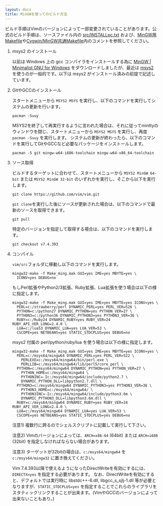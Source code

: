 ```yaml
---
layout: docs
title: MinGWを使ってのビルド方法
---
```


ビルド手順はVimのバージョンによって一部変更されていることがあります。公式のビルド手順は、ソースファイル内の [src/INSTALLpc.txt](https://github.com/vim/vim/blob/master/src/INSTALLpc.txt) および、[MinGW用Makefile](https://github.com/vim/vim/blob/master/src/Make_ming.mak)や[Cygwin/MinGW共通Makefile](https://github.com/vim/vim/blob/master/src/Make_cyg_ming.mak)内のコメントを参照してください。

1.  msys2 のインストール

    以前は Windows 上の gcc コンパイラをインストールする為に [MinGW \| Minimalist GNU for Windows](http://www.mingw.org/) をダウンロードしましたが、最近は <a href="https://msys2.github.io/">msys2</a> を使うのが一般的です。以下は msys2 がインストール済みの前提で記述しています。

2.  GitやGCCのインストール

    スタートメニューから `MSYS2 MSYS` を実行し、以下のコマンドを実行してシステムの更新を行います。

        pacman -Suuy

    MSYS2を終了して再実行するように言われた場合は、それに従ってminttyのウィンドウを閉じ、スタートメニューから `MSYS2 MSYS` を実行し、再度 `pacman -Suuy` を実行します。
    システムの更新が終わったら、以下のコマンドを実行してGitやGCCなど必要なパッケージをインストールします。

        pacman -S git mingw-w64-i686-toolchain mingw-w64-x86_64-toolchain

3.  ソース取得

    ビルドするターゲットに合わせて、スタートメニューから `MSYS2 MinGW 64-bit` または `MSYS2 MinGW 32-bit` のいずれかを実行し、そこから以下を実行します。

        git clone https://github.com/vim/vim.git

    `git clone`を実行した後にソースが更新された場合は、以下のコマンドで最新のソースを取得できます。

        git pull

    特定のバージョンを指定して取得する場合は、以下のコマンドを実行します。

        git checkout v7.4.393

4.  コンパイル

    `vim/src`フォルダに移動し以下のコマンドを実行します。

        mingw32-make -f Make_ming.mak GUI=yes IME=yes MBYTE=yes \
          ICONV=yes DEBUG=no

    もしPerl拡張やPython2/3拡張、Ruby拡張、Lua拡張を使う場合は以下の様に指定します。

        mingw32-make -f Make_ming.mak GUI=yes IME=yes MBYTE=yes ICONV=yes \
          PERL=c:/strawberry/perl DYNAMIC_PERL=yes PERL_VER=526 \
          PYTHON=c:/python27 DYNAMIC_PYTHON=yes PYTHON_VER=27 \
          PYTHON3=c:/python36 DYNAMIC_PYTHON3=yes PYTHON3_VER=36 \
          RUBY=c:/Ruby24 DYNAMIC_RUBY=yes RUBY_VER=24 RUBY_API_VER_LONG=2.4.0 \
          LUA=c:/lua53 DYNAMIC_LUA=yes LUA_VER=53 \
          CSCOPE=yes NETBEANS=yes STATIC_STDCPLUS=yes DEBUG=no

    msys2 付属の perl/python/ruby/lua を使う場合は以下の様に指定します。

        mingw32-make -f Make_ming.mak GUI=yes IME=yes MBYTE=yes ICONV=yes \
          PERL=c:/msys64/mingw64 DYNAMIC_PERL=yes PERL_VER=522 \
            PERLEXE=c:/msys64/mingw64/bin/perl.exe \
            PERLLIB=c:/msys64/mingw64/lib/perl5/core_perl \
          PYTHON=c:/msys64/mingw64 DYNAMIC_PYTHON=yes PYTHON_VER=27 \
            PYTHON_HOME=c:/msys64/mingw64 \
            PYTHONINC=-Ic:/msys64/mingw64/include/python2.7 \
            DYNAMIC_PYTHON_DLL=libpython2.7.dll \
          PYTHON3=c:/msys64/mingw64 DYNAMIC_PYTHON3=yes PYTHON3_VER=36 \
            PYTHON3_HOME=c:/msys64/mingw64/ \
            PYTHON3INC=-Ic:/msys64/mingw64/include/python3.6m \
            DYNAMIC_PYTHON3_DLL=libpython3.6m.dll \
          RUBY=c:/msys64/mingw64 DYNAMIC_RUBY=yes RUBY_VER=24 RUBY_API_VER_LONG=2.4.0 \
          LUA=c:/msys64/mingw64 DYNAMIC_LUA=yes LUA_VER=53 \
          CSCOPE=yes NETBEANS=yes STATIC_STDCPLUS=yes DEBUG=no

    注意1) 複数行に跨るのでシェルスクリプトに記載して実行して下さい。

    注意2) Vimのバージョンによっては、`ARCH=x86-64` (64bit) または `ARCH=i686` (32bit) を指定しなければならない場合があります。

    注意3) ターゲットが32bitの場合は、`c:/msys64/mingw64` を `c:/msys64/mingw32` に置き換えてください。

    Vim 7.4.393以降で使えるようになったDirectWriteを有効にするには、`DIRECTX=yes` を指定する必要があります。
    なお、DirectWriteを有効にすると、デフォルトでは実行時に libstdc++-6.dll, libgcc\_s\_sjlj-1.dll 等が必要となりますが、`STATIC_STDCPLUS=yes` を指定することでこれらのライブラリをスタティックリンクすることが出来ます。(VimやGCCのバージョンによって出来ないこともあり。)
